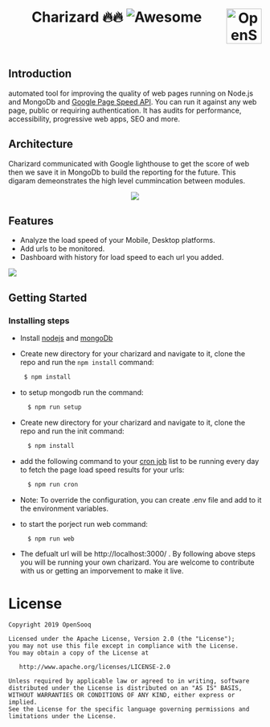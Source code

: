 
# <h1 align="center" >Charizard 🔥🔥 <img src="https://awesome.re/badge-flat2.svg" alt="Awesome">  <img src="https://opensooqui2.os-cdn.com/os_web/desktop/opensooq-logo.svg" alt="OpenSooq logo" title="OpenSooq" align="right" height="70" /></h1>

<br><br>




## Introduction

automated tool for improving the quality of web pages running on Node.js and MongoDb and [Google Page Speed API](https://developers.google.com/speed/docs/insights/v5/get-started). You can run it against any web page, public or requiring authentication. It has audits for performance, accessibility, progressive web apps, SEO and more.
<br>

## Architecture

Charizard communicated with Google lighthouse to get the score of web then we save it in MongoDb to build the reporting for the future. This digaram demeonstrates the high level cummincation between modules. 
<p align="center">
<img src="https://i.imgur.com/6EGt3pb.jpg"/>
  </p>

## Features

* Analyze the load speed of your Mobile, Desktop platforms.
* Add urls to be monitored.
* Dashboard with history for load speed to each url you added.

<img src="https://i.imgur.com/EGrqAFD.gif" />


## Getting Started
### Installing steps

* Install [nodejs](http://nodejs.org/download/) and [mongoDb](https://docs.mongodb.com/manual/installation/)

* Create new directory for your charizard and navigate to it, clone the repo and run the `npm install` command:
   ```bash
    $ npm install
  ``` 

* to setup mongodb run the command: 
  ```bash
    $ npm run setup
  ```
  
* Create new directory for your charizard and navigate to it, clone the repo and run the init command:
  ```bash
    $ npm install
  ```

* add the following command to your [cron job](https://www.cyberciti.biz/faq/how-do-i-add-jobs-to-cron-under-linux-or-unix-oses/) list to be running every day to fetch the page load speed results for your urls:
  ```bash
    $ npm run cron 
  ```
  
* Note: To override the configuration, you can create  .env file and add to it the environment variables. 

* to start the porject run web command: 
  ```bash
    $ npm run web 
  ```  

* The defualt url will be http://localhost:3000/ . By following above steps you will be running your own charizard. You are welcome to contribute with us or getting an imporvement to make it live. 
  
  

# License

```
Copyright 2019 OpenSooq

Licensed under the Apache License, Version 2.0 (the "License");
you may not use this file except in compliance with the License.
You may obtain a copy of the License at

   http://www.apache.org/licenses/LICENSE-2.0

Unless required by applicable law or agreed to in writing, software
distributed under the License is distributed on an "AS IS" BASIS,
WITHOUT WARRANTIES OR CONDITIONS OF ANY KIND, either express or implied.
See the License for the specific language governing permissions and
limitations under the License.
